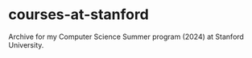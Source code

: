 # courses-at-stanford
Archive for my Computer Science Summer program (2024) at Stanford University.
